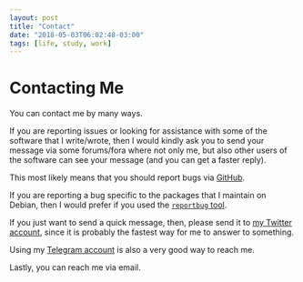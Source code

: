 ```yaml
---
layout: post
title: "Contact"
date: "2018-05-03T06:02:48-03:00"
tags: [life, study, work]
---
```


# Contacting Me

You can contact me by many ways.

If you are reporting issues or looking for assistance with some of the
software that I write/wrote, then I would kindly ask you to send your
message via some forums/fora where not only me, but also other users of the
software can see your message (and you can get a faster reply).

This most likely means that you should report bugs via [GitHub][1].

If you are reporting a bug specific to the packages that I maintain on
Debian, then I would prefer if you used the [`reportbug` tool][2].

If you just want to send a quick message, then, please send it to [my
Twitter account][3], since it is probably the fastest way for me to answer
to something.

Using my [Telegram account][4] is also a very good way to reach me.

Lastly, you can reach me via email.


[1]: https://github.com/rbrito/
[2]: https://www.debian.org/Bugs/Reporting
[3]: https://twitter.com/rtdbrito
[4]: https://telegram.me/rtbrito
